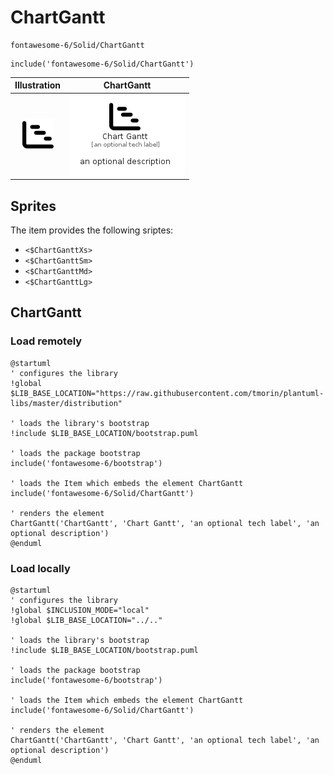 # ChartGantt


```text
fontawesome-6/Solid/ChartGantt
```

```text
include('fontawesome-6/Solid/ChartGantt')
```



| Illustration | ChartGantt |
| :---: | :---: |
| ![illustration for Illustration](../../fontawesome-6/Solid/ChartGantt.png) | ![illustration for ChartGantt](../../fontawesome-6/Solid/ChartGantt.Local.png) |



## Sprites
The item provides the following sriptes:

- `<$ChartGanttXs>`
- `<$ChartGanttSm>`
- `<$ChartGanttMd>`
- `<$ChartGanttLg>`





## ChartGantt

### Load remotely
```plantuml
@startuml
' configures the library
!global $LIB_BASE_LOCATION="https://raw.githubusercontent.com/tmorin/plantuml-libs/master/distribution"

' loads the library's bootstrap
!include $LIB_BASE_LOCATION/bootstrap.puml

' loads the package bootstrap
include('fontawesome-6/bootstrap')

' loads the Item which embeds the element ChartGantt
include('fontawesome-6/Solid/ChartGantt')

' renders the element
ChartGantt('ChartGantt', 'Chart Gantt', 'an optional tech label', 'an optional description')
@enduml
```

### Load locally
```plantuml
@startuml
' configures the library
!global $INCLUSION_MODE="local"
!global $LIB_BASE_LOCATION="../.."

' loads the library's bootstrap
!include $LIB_BASE_LOCATION/bootstrap.puml

' loads the package bootstrap
include('fontawesome-6/bootstrap')

' loads the Item which embeds the element ChartGantt
include('fontawesome-6/Solid/ChartGantt')

' renders the element
ChartGantt('ChartGantt', 'Chart Gantt', 'an optional tech label', 'an optional description')
@enduml
```


